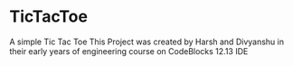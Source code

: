 # TicTacToe
A simple Tic Tac Toe
This Project was created by Harsh and Divyanshu in their early years of engineering course on CodeBlocks 12.13 IDE
